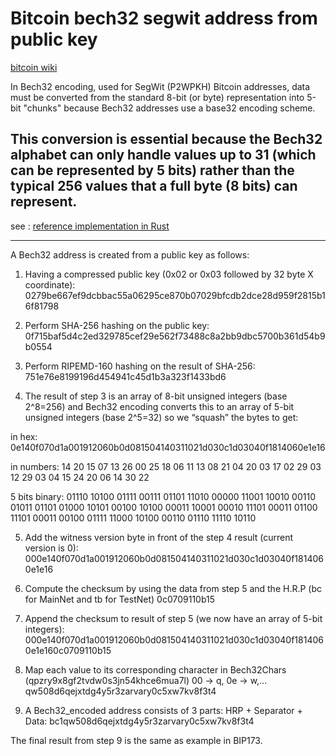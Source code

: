 # Bitcoin bech32 segwit address from public key

[bitcoin wiki](https://en.bitcoin.it/wiki/Bech32)

In Bech32 encoding, used for SegWit (P2WPKH) Bitcoin addresses, 
data must be converted from the standard 8-bit (or byte) representation 
into 5-bit "chunks" because Bech32 addresses use a base32 encoding scheme. 

This conversion is essential because the Bech32 alphabet can only handle values up to 31 
(which can be represented by 5 bits) rather than the typical 256 values that a full byte (8 bits) can represent.
---

see : [reference implementation in Rust](https://github.com/sipa/bech32/tree/master/ref/rust)

---

A Bech32 address is created from a public key as follows:

1. Having a compressed public key (0x02 or 0x03 followed by 32 byte X coordinate): 0279be667ef9dcbbac55a06295ce870b07029bfcdb2dce28d959f2815b16f81798

2. Perform SHA-256 hashing on the public key: 0f715baf5d4c2ed329785cef29e562f73488c8a2bb9dbc5700b361d54b9b0554

3. Perform RIPEMD-160 hashing on the result of SHA-256: 751e76e8199196d454941c45d1b3a323f1433bd6

4. The result of step 3 is an array of 8-bit unsigned integers (base 2^8=256) and Bech32 encoding converts this to an array of 5-bit unsigned integers (base 2^5=32) so we “squash” the bytes to get:

in hex: 0e140f070d1a001912060b0d081504140311021d030c1d03040f1814060e1e16

in numbers: 14 20 15 07 13 26 00 25 18 06 11 13 08 21 04 20 03 17 02 29 03 12 29 03 04 15 24 20 06 14 30 22

5 bits binary: 01110 10100 01111 00111 01101 11010 00000 11001 10010 00110 01011 01101 01000 10101 00100 10100 00011 10001 00010 11101 00011 01100 11101 00011 00100 01111 11000 10100 00110 01110 11110 10110

5. Add the witness version byte in front of the step 4 result (current version is 0): 000e140f070d1a001912060b0d081504140311021d030c1d03040f1814060e1e16

6. Compute the checksum by using the data from step 5 and the H.R.P (bc for MainNet and tb for TestNet) 0c0709110b15

7. Append the checksum to result of step 5 (we now have an array of 5-bit integers): 000e140f070d1a001912060b0d081504140311021d030c1d03040f1814060e1e160c0709110b15

8. Map each value to its corresponding character in Bech32Chars (qpzry9x8gf2tvdw0s3jn54khce6mua7l) 00 -> q, 0e -> w,… qw508d6qejxtdg4y5r3zarvary0c5xw7kv8f3t4

9. A Bech32_encoded address consists of 3 parts: HRP + Separator + Data: bc1qw508d6qejxtdg4y5r3zarvary0c5xw7kv8f3t4

The final result from step 9 is the same as example in BIP173. 
